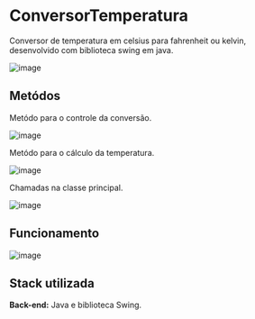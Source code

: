 # ConversorTemperatura

Conversor de temperatura em celsius para fahrenheit ou kelvin, desenvolvido com biblioteca swing em java.

![image](https://github.com/user-attachments/assets/4b36d6dc-4ec8-46d6-b8ab-0e9212f01424)


## Metódos

Metódo para o controle da conversão.

![image](https://github.com/user-attachments/assets/009c4553-8a79-4516-9439-06d10ac555c2)

Metódo para o cálculo da temperatura.

![image](https://github.com/user-attachments/assets/c6e52070-5358-4e02-9fcf-b34ef62ae190)

Chamadas na classe principal.

![image](https://github.com/user-attachments/assets/1d4a67db-0ec1-403a-8c96-467cecac8455)

## Funcionamento

![image](https://github.com/user-attachments/assets/191bc6f9-8982-410e-b76c-5feb8adfb79e)

## Stack utilizada

**Back-end:** Java e biblioteca Swing.
